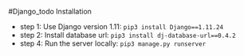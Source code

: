 
#Django_todo Installation

- step 1: Use Django version 1.11: `pip3 install Django==1.11.24`
- step 2: Install database url: `pip3 install dj-database-url==0.4.2`
- step 4: Run the server locally: `pip3 manage.py runserver`
